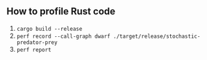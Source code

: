 ## How to profile Rust code

1. `cargo build --release`
2. `perf record --call-graph dwarf ./target/release/stochastic-predator-prey`
3. `perf report`
